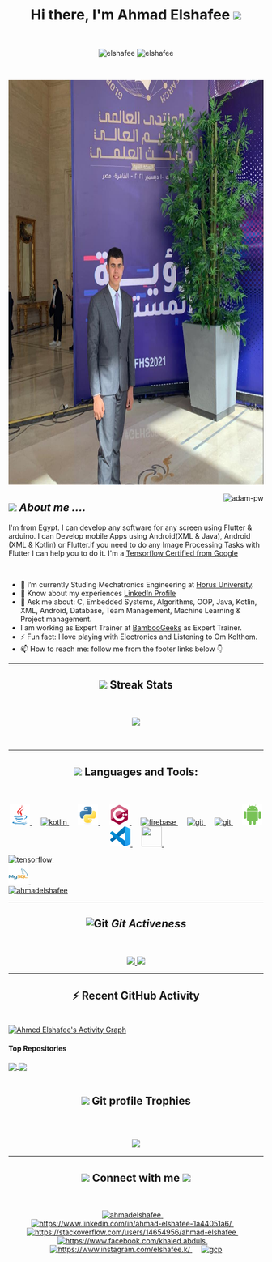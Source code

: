 

<h1 align="center"> Hi there, I'm Ahmad Elshafee <img src="https://media.giphy.com/media/hvRJCLFzcasrR4ia7z/giphy.gif" width="25px"> </h1>

<br>

<p align="center"> <img src="https://komarev.com/ghpvc/?username=elshafee&label=Profile%20views&color=0e75b6&style=flat" alt="elshafee" />
		   <img src="https://img.shields.io/github/followers/elshafee?label=Followers" alt="elshafee" />
</p>
<a align="center"></a>
<br/>


<p align="center">
  <img width="800" height="800" src="https://github.com/elshafee/elshafee/blob/main/266129683_993106638219885_684774072486598006_n.jpg">
</p>






<p><img align="right" src="https://github.com/Adam-pw/Adam-pw/blob/main/animation_500_kxa883sd.gif" alt="adam-pw" /></p>


## <img src="https://media.giphy.com/media/iY8CRBdQXODJSCERIr/giphy.gif" width="30px">&nbsp;***About me ....***



I'm from Egypt. I can develop any software for any screen using Flutter & arduino. I can Develop mobile Apps using Android(XML & Java), Android (XML & Kotlin) or Flutter.if you need to do any Image Processing Tasks with Flutter I can help you to do it. I'm a [Tensorflow Certified from Google](https://www.credential.net/2eaba5da-08f0-43a7-9646-069324ffa75c?__FB_PRIVATE_TRACKING__=%7B%22loggedout_browser_id%22:%22c17166072afc5ad494fb6e8cf608783ce26c3628%22%7D&fbclid=IwAR3HAcVtkwzC-JI-2PZh6rJ5BNiHKEzmzeEkalkdkCXCzuWuz4Vl1RFjwmg) 

<br>

- 🌱 I’m currently Studing Mechatronics Engineering at [Horus University](https://new.horus.edu.eg/).
- 📄 Know about my experiences [LinkedIn Profile ](https://www.linkedin.com/in/ahmad-elshafee-1a44051a6/)
- 💬 Ask me about: C, Embedded Systems, Algorithms, OOP, Java, Kotlin, XML, Android, Database, Team Management, Machine Learning & Project management.
- I am working as Expert Trainer at [BambooGeeks](https://www.bamboogeeks.com/) as Expert Trainer.
- ⚡ Fun fact: I love playing with Electronics and Listening to Om Kolthom.
- 📫 How to reach me:  follow me from the footer links below 👇


<hr>

## <p align="center"> <img src="https://media.giphy.com/media/iY8CRBdQXODJSCERIr/giphy.gif" width="30px"> Streak Stats

<br>

<p align="center"><img src="https://github-readme-streak-stats.herokuapp.com/?user=elshafee&theme=chartreuse-dark" /></p>

<br>

<hr>

## <p align="center"> <img src="https://media.giphy.com/media/iY8CRBdQXODJSCERIr/giphy.gif" width="30px"> Languages and Tools:

<br/>

<p align="center"> 
  <a href="https://www.java.com" target="_blank" rel="noreferrer"> <img src="https://raw.githubusercontent.com/devicons/devicon/master/icons/java/java-original.svg" alt="java" width="40" height="40"/> </a> &emsp;
  <a href="https://kotlinlang.org" target="_blank" rel="noreferrer"> <img src="https://www.vectorlogo.zone/logos/kotlinlang/kotlinlang-icon.svg" alt="kotlin" width="40" height="40"/> </a> &emsp;
  <a href="https://www.python.org" target="_blank" rel="noreferrer"> <img src="https://raw.githubusercontent.com/devicons/devicon/master/icons/python/python-original.svg" alt="python" width="40" height="40"/> </a> &emsp;
  <a href="https://www.w3schools.com/cpp/" target="_blank" rel="noreferrer"> <img src="https://raw.githubusercontent.com/devicons/devicon/master/icons/cplusplus/cplusplus-original.svg" alt="cplusplus" width="40" height="40"/> </a> &emsp;
  <a href="https://firebase.google.com/" target="_blank" rel="noreferrer"> <img src="https://www.vectorlogo.zone/logos/firebase/firebase-icon.svg" alt="firebase" width="40" height="40"/> </a> &emsp;
  <a href="https://git-scm.com/" target="_blank" rel="noreferrer"> <img src="https://www.vectorlogo.zone/logos/git-scm/git-scm-icon.svg" alt="git" width="40" height="40"/> </a> &emsp;
  <a href="https://github.com/" target="_blank" rel="noreferrer"> <img src="https://cdn.jsdelivr.net/npm/simple-icons@v3/icons/github.svg" alt="git" width="40" height="40"/> </a> &emsp;
  <a href="https://developer.android.com" target="_blank" rel="noreferrer"> <img src="https://raw.githubusercontent.com/github/explore/80688e429a7d4ef2fca1e82350fe8e3517d3494d/topics/android/android.png" alt="android" width="40" height="40"/> </a> &emsp; 
  <a href="https://code.visualstudio.com" target="_blank" rel="noreferrer"> <img width="40" height="40" src="https://raw.githubusercontent.com/github/explore/80688e429a7d4ef2fca1e82350fe8e3517d3494d/topics/visual-studio-code/visual-studio-code.png"/> </a> &emsp;
  <a href="https://www.jetbrains.com/idea/" target="_blank" rel="noreferrer"> <img  width="40" height="40" src="https://img.icons8.com/color/240/000000/intellij-idea.png"/> </a> &emsp;
 
  <a href="https://www.tensorflow.org" target="_blank" rel="noreferrer"> <img src="https://www.vectorlogo.zone/logos/tensorflow/tensorflow-icon.svg" alt="tensorflow" width="40" height="40"/> </a>&emsp;  
  <a href="https://www.mysql.com/" target="_blank" rel="noreferrer"> <img src="https://raw.githubusercontent.com/devicons/devicon/master/icons/mysql/mysql-original-wordmark.svg" alt="mysql" width="40" height="40"/> </a>&emsp;  
<a href="https://kaggle.com/ahmadelshafee" target="blank"><img align="center" src="https://raw.githubusercontent.com/rahuldkjain/github-profile-readme-generator/master/src/images/icons/Social/kaggle.svg" alt="ahmadelshafee" height="30" width="40" /></a>
</p>

<hr>

## <p align="center"><img src="https://media.giphy.com/media/W5eoZHPpUx9sapR0eu/giphy.gif" width="30px" alt="Git"/>&nbsp;<i><b>Git Activeness</b></i></p>

<br/>
 
<p align="center">
<a href="https://github.com/elshafee">
  <img height="180em" src="https://github-readme-stats-eight-theta.vercel.app/api?username=elshafee&show_icons=true&theme=chartreuse-dark&include_all_commits=true&count_private=true"/>
  <img height="180em" src="https://github-readme-stats-eight-theta.vercel.app/api/top-langs/?username=elshafee&layout=compact&langs_count=8&theme=chartreuse-dark"/>
</a>
</p>

<hr>

 ## <p align="center"><b>⚡ Recent GitHub Activity</b></p>
 
 <br/>
   <a href="https://github.com/elshafee"><img alt="Ahmed Elshafee's Activity Graph" src="https://activity-graph.herokuapp.com/graph?username=elshafee&custom_title=Ahmad%20Elshafee's%20Contribution%20Graph&theme=react-dark" /></a>
  <br/>

#### Top Repositories


<a href="https://github.com/elshafee/java_cours">
  <img align="center" src="https://github-readme-stats.vercel.app/api/pin/?username=elshafee&repo=java_cours&theme=chartreuse-dark" />
</a>
<a href="https://github.com/elshafee/Certificates">
  <img align="center" src="https://github-readme-stats.vercel.app/api/pin/?username=elshafee&repo=Certificates&theme=chartreuse-dark" />
</a>

<br />
<br />



## <p align="center"><img src="https://media.giphy.com/media/QaMcXSekUWx7aogAUr/giphy.gif" width="30" />&nbsp;Git profile Trophies</p><br>
<p align="center"><img src="https://github-profile-trophy.vercel.app/?username=elshafee&theme=juicyfresh&no-bg=true" /></p>


	
<hr>


## <p align="center"> <img src="https://media.giphy.com/media/iY8CRBdQXODJSCERIr/giphy.gif" width="30px"> Connect with me <img src="https://media.giphy.com/media/LnQjpWaON8nhr21vNW/giphy.gif" height="32"></p>

<br/>

<p align="center">
  <a href="https://twitter.com/ahmadelshafee" target="blank"><img src="https://raw.githubusercontent.com/rahuldkjain/github-profile-readme-generator/master/src/images/icons/Social/twitter.svg" alt="ahmadelshafee" height="40" width="40" /> </a> &emsp; 
  <a href="https://linkedin.com/in/https://www.linkedin.com/in/ahmad-elshafee-1a44051a6/" target="blank"><img src="https://raw.githubusercontent.com/rahuldkjain/github-profile-readme-generator/master/src/images/icons/Social/linked-in-alt.svg" alt="https://www.linkedin.com/in/ahmad-elshafee-1a44051a6/" height="40" width="40" /> </a> &emsp;  
  <a href="https://stackoverflow.com/users/14654956/ahmad-elshafee" target="blank"><img src="https://raw.githubusercontent.com/rahuldkjain/github-profile-readme-generator/master/src/images/icons/Social/stack-overflow.svg" alt="https://stackoverflow.com/users/14654956/ahmad-elshafee" height="40" width="40" /> </a> &emsp; 
  <a href="https://www.facebook.com/khaled.abduls" target="blank"><img src="https://raw.githubusercontent.com/rahuldkjain/github-profile-readme-generator/master/src/images/icons/Social/facebook.svg" alt="https://www.facebook.com/khaled.abduls" height="40" width="40" /> </a> &emsp; 
  <a href="https://www.instagram.com/elshafee.k/" target="blank"><img src="https://raw.githubusercontent.com/rahuldkjain/github-profile-readme-generator/master/src/images/icons/Social/instagram.svg" alt="https://www.instagram.com/elshafee.k/" height="40" width="40" /> </a> &emsp;
 <a href="https://www.qwiklabs.com/public_profiles/750530b3-ed8c-4a17-a882-d7d144249337" target="_blank" rel="noreferrer"> <img src="https://www.vectorlogo.zone/logos/google_cloud/google_cloud-icon.svg" alt="gcp" width="40" height="40"/> </a>
	
</p> 
